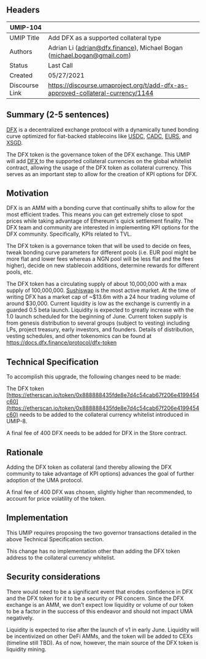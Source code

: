 ## Headers
| UMIP-104                |                                                               |
| ------------------- | ------------------------------------------------------------- |
| UMIP Title          | Add DFX as a supported collateral type |
| Authors             | Adrian Li (adrian@dfx.finance), Michael Bogan (michael.bogan@gmail.com)                                                    |
| Status              | Last Call                                                         |
| Created             | 05/27/2021                                              |
| Discourse Link      | https://discourse.umaproject.org/t/add-dfx-as-approved-collateral-currency/1144            |


## Summary (2-5 sentences)
[DFX](https://dfx.finance/) is a decentralized exchange protocol with a dynamically tuned bonding curve optimized for fiat-backed stablecoins like [USDC](https://www.circle.com/en/usdc), [CADC](https://www.getcadc.com/), [EURS](https://eurs.stasis.net/), and [XSGD](https://xfers.com/sg/straitsx#XSGDsection).   

The DFX token is the governance token of the DFX exchange. This UMIP will add [DFX ](https://etherscan.io/token/0x888888435fde8e7d4c54cab67f206e4199454c60) to the supported collateral currencies on the global whitelist contract, allowing the usage of the DFX token as collateral currency. This serves as an important step to allow for the creation of KPI options for DFX.

## Motivation
DFX is an AMM with a bonding curve that continually shifts to allow for the most efficient trades. This means you can get extremely close to spot prices while taking advantage of Ethereum's quick settlement finality. The DFX team and community are interested in implementing KPI options for the DFX community. Specifically, KPIs related to TVL.

The DFX token is a governance token that will be used to decide on fees, tweak bonding curve parameters for different pools (i.e. EUR pool might be more flat and lower fees whereas a NGN pool will be less flat and the fees higher), decide on new stablecoin additions, determine rewards for different pools, etc.

The DFX token has a circulating supply of about 10,000,000 with a max supply of 100,000,000. [Sushiswap](https://app.sushi.com/swap?outputCurrency=0x888888435fde8e7d4c54cab67f206e4199454c60) is the most active market. At the time of writing DFX has a market cap of ~$13.6m with a 24 hour trading volume of around $30,000. Current liquidity is low as the exchange is currently in a guarded 0.5 beta launch. Liquidity is expected to greatly increase with the 1.0 launch scheduled for the beginning of June. Current token supply is from genesis distribution to several groups (subject to vesting) including LPs, project treasury, early investors, and founders. Details of distribution, vesting schedules, and other tokenomics can be found at https://docs.dfx.finance/protocol/dfx-token

## Technical Specification

To accomplish this upgrade, the following changes need to be made:

The DFX token [https://etherscan.io/token/0x888888435fde8e7d4c54cab67f206e4199454c60](https://etherscan.io/token/0x888888435fde8e7d4c54cab67f206e4199454c60) needs to be added to the collateral currency whitelist introduced in UMIP-8.

A final fee of 400 DFX needs to be added for DFX in the Store contract.

## Rationale
Adding the DFX token as collateral (and thereby allowing the DFX community to take advantage of KPI options) advances the goal of further adoption of the UMA protocol.

A final fee of 400 DFX was chosen, slightly higher than recommended, to account for price volatility of the token.

## Implementation

This UMIP requires proposing the two governor transactions detailed in the above Technical Specification section.

This change has no implementation other than adding the DFX token address to the collateral currency whitelist.

## Security considerations
There would need to be a significant event that erodes confidence in DFX and the DFX token for it to be a security or PR concern. Since the DFX exchange is an AMM, we don’t expect low liquidity or volume of our token to be a factor in the success of this endeavor and should not impact UMA negatively.

Liquidity is expected to rise after the launch of v1 in early June. Liquidity will be incentivized on other DeFi AMMs, and the token will be added to CEXs (timeline still TBD). As of now, however, the main source of the DFX token is liquidity mining.
